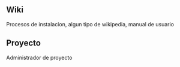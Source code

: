 ## Wiki
Procesos de instalacion, algun tipo de wikipedia, manual de usuario
## Proyecto
Administrador de proyecto